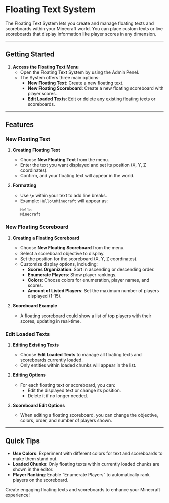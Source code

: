 # Floating Text System

The Floating Text System lets you create and manage floating texts and scoreboards within your Minecraft world. You can place custom texts or live scoreboards that display information like player scores in any dimension.

---

## Getting Started

1. **Access the Floating Text Menu**
   - Open the Floating Text System by using the Admin Penel.
   - The System offers three main options:
     - **New Floating Text**: Create a new floating text.
     - **New Floating Scoreboard**: Create a new floating scoreboard with player scores.
     - **Edit Loaded Texts**: Edit or delete any existing floating texts or scoreboards.

---

## Features

### New Floating Text

1. **Creating Floating Text**
   - Choose **New Floating Text** from the menu.
   - Enter the text you want displayed and set its position (X, Y, Z coordinates).
   - Confirm, and your floating text will appear in the world.

2. **Formatting**
   - Use `\n` within your text to add line breaks.
   - Example: `Hello\nMinecraft` will appear as:
     ```
     Hello
     Minecraft
     ```

### New Floating Scoreboard

1. **Creating a Floating Scoreboard**
   - Choose **New Floating Scoreboard** from the menu.
   - Select a scoreboard objective to display.
   - Set the position for the scoreboard (X, Y, Z coordinates).
   - Customize display options, including:
     - **Scores Organization**: Sort in ascending or descending order.
     - **Enumerate Players**: Show player rankings.
     - **Colors**: Choose colors for enumeration, player names, and scores.
     - **Amount of Listed Players**: Set the maximum number of players displayed (1-15).

2. **Scoreboard Example**
   - A floating scoreboard could show a list of top players with their scores, updating in real-time.

### Edit Loaded Texts

1. **Editing Existing Texts**
   - Choose **Edit Loaded Texts** to manage all floating texts and scoreboards currently loaded.
   - Only entities within loaded chunks will appear in the list.

2. **Editing Options**
   - For each floating text or scoreboard, you can:
     - Edit the displayed text or change its position.
     - Delete it if no longer needed.

3. **Scoreboard Edit Options**
   - When editing a floating scoreboard, you can change the objective, colors, order, and number of players shown.

---

## Quick Tips

- **Use Colors**: Experiment with different colors for text and scoreboards to make them stand out.
- **Loaded Chunks**: Only floating texts within currently loaded chunks are shown in the editor.
- **Player Ranking**: Enable “Enumerate Players” to automatically rank players on the scoreboard.

Create engaging floating texts and scoreboards to enhance your Minecraft experience!
